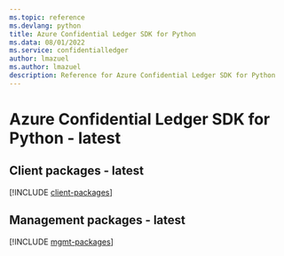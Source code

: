 ```yaml
---
ms.topic: reference
ms.devlang: python
title: Azure Confidential Ledger SDK for Python
ms.data: 08/01/2022
ms.service: confidentialledger
author: lmazuel
ms.author: lmazuel
description: Reference for Azure Confidential Ledger SDK for Python
---
```

# Azure Confidential Ledger SDK for Python - latest

## Client packages - latest
[!INCLUDE [client-packages](confidential-ledger-client-index.md)]
## Management packages - latest
[!INCLUDE [mgmt-packages](confidential-ledger-mgmt-index.md)]